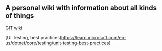 ## A personal wiki with information about all kinds of things
[GIT wiki](WIKI.md)

[UI Testing, best practices(https://learn.microsoft.com/en-us/dotnet/core/testing/unit-testing-best-practices)
